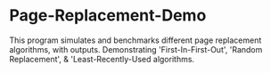 # Page-Replacement-Demo
This program simulates and benchmarks different page replacement algorithms, with outputs. Demonstrating 'First-In-First-Out',  'Random Replacement', &amp; 'Least-Recently-Used algorithms. 
